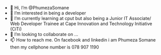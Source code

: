 - 👋 Hi, I’m @PhumezaSomane
- 👀 I’m interested in being a developer
- 🌱 I’m currently learning at cput but also being a Junior IT Associate/ Web Developer Trainee at Cape Innovation and Technology Initiative (CiTi)
- 💞️ I’m looking to collaborate on ...
- 📫 How to reach me. On facebook and linkedin i am Phumeza Somane then my cellphone number is 078 907 1190

<!---
PhumezaSomane/PhumezaSomane is a ✨ special ✨ repository because its `README.md` (this file) appears on your GitHub profile.
You can click the Preview link to take a look at your changes.
--->
